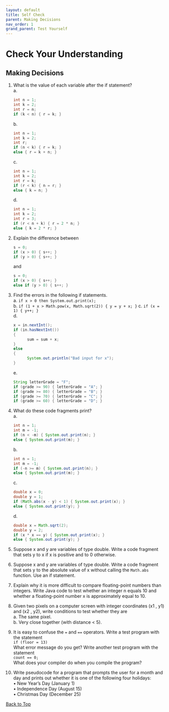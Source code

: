 ```yaml
---
layout: default
title: Self Check
parent: Making Decisions
nav_order: 1
grand_parent: Test Yourself
---
```


# Check Your Understanding
## Making Decisions

<!-- <details open markdown="block">
  <summary>
    Table of contents
  </summary>
  {: .text-delta }
1. [Easy Level Code Writing Questions](#easy-level-code-writing-questions)
   {:toc}
2. [Medium Level Code Writing Questions](#medium-level-code-writing-questions)
   {:toc}
3. [Hard Level Code Writing Questions](#hard-level-code-writing-questions)
   {:toc}
</details> -->

1. What is the value of each variable after the if statement?  
    a. 

    ```java
    int n = 1;  
    int k = 2;  
    int r = n;  
    if (k < n) { r = k; }  
    ```
    b.
    
    ```java
    int n = 1;  
    int k = 2;  
    int r;  
    if (n < k) { r = k; }  
    else { r = k + n; } 
    ```
    c.
    
    ```java
    int n = 1;  
    int k = 2;  
    int r = k;  
    if (r < k) { n = r; }  
    else { k = n; } 
    ```
    d.
    
    ```java
    int n = 1;  
    int k = 2;  
    int r = 3;  
    if (r < n + k) { r = 2 * n; }  
    else { k = 2 * r; } 
    ```
      

2. Explain the difference between  

    ```java
    s = 0;  
    if (x > 0) { s++; }  
    if (y > 0) { s++; }  
    ```
    
    and

    ```java  
    s = 0;  
    if (x > 0) { s++; }  
    else if (y > 0) { s++; }
    ```

3. Find the errors in the following if statements.  
   a. `if x > 0 then System.out.print(x);`  
   b. `if (1 + x > Math.pow(x, Math.sqrt(2)) { y = y + x; }` 
   c. `if (x = 1) { y++; }`  
   d.
    
      ```java
      x = in.nextInt();
      if (in.hasNextInt())
      {
            sum = sum + x;
      }
      else
      {
            System.out.println("Bad input for x"); 
      }
      ```
    e.
    
      ```java
      String letterGrade = "F";  
      if (grade >= 90) { letterGrade = "A"; }  
      if (grade >= 80) { letterGrade = "B"; }  
      if (grade >= 70) { letterGrade = "C"; }  
      if (grade >= 60) { letterGrade = "D"; }
      ```
4. What do these code fragments print?  
    a.
    
      ```java
      int n = 1;  
      int m = -1;  
      if (n < -m) { System.out.print(n); }  
      else { System.out.print(m); }
      ```
    b.
    
      ```java
      int n = 1;  
      int m = -1;  
      if (-n >= m) { System.out.print(n); }  
      else { System.out.print(m); }
      ```
    c.
    
      ```java
      double x = 0;  
      double y = 1;  
      if (Math.abs(x - y) < 1) { System.out.print(x); }  
      else { System.out.print(y); }
      ```
    d.
    
      ```java
      double x = Math.sqrt(2);  
      double y = 2;  
      if (x * x == y) { System.out.print(x); }  
      else { System.out.print(y); }
      ```

5. Suppose x and y are variables of type double. Write a code fragment that sets y to x if x
is positive and to 0 otherwise.

6. Suppose x and y are variables of type double. Write a code fragment that sets y to the
absolute value of x without calling the `Math.abs` function. Use an if statement.

7. Explain why it is more difficult to compare floating-point numbers than integers. Write Java code to test whether an integer n equals 10 and whether a floating-point number x is approximately equal to 10.

8. Given two pixels on a computer screen with integer coordinates (x1 , y1) and (x2 , y2),
write conditions to test whether they are  
   a. The same pixel.  
   b. Very close together (with distance < 5).
   
9. It is easy to confuse the `=` and `==` operators. Write a test program with the statement  
   `if (floor = 13)`  
   What error message do you get? Write another test program with the statement  
   `count == 0;`  
   What does your compiler do when you compile the program?

10. Write pseudocode for a program that prompts the user for a month and day and prints out whether it is one of the following four holidays:  
    • New Year’s Day (January 1)  
    • Independence Day (August 15)  
    • Christmas Day (December 25)  


[Back to Top](#top)

<!-- ### Medium Level Code Writing Questions
1. Write a program that initializes a string with "Mississippi". Then replace all "i" with "ii" and print the length of the resulting string. In that string, replace all "ss" with "s" and print the length of the resulting string.

2. 

[Back to Top](#top) -->

<!-- ### Hard Level Code Writing Questions
1. Write a program called `FourRectanglePrinter` that constructs a `Rectangle` object, prints its location by calling `System.out.println(box)`, and then translates and prints it three more times, so that, if the rectangles were drawn, they would form one large rectangle, as shown below. Your program will not produce a drawing. It will simply print the locations of the four rectangles.  
![Four Rectangle Box](../../../images/FourRectangleBox.png)

2. 

[Back to Top](#top) -->
